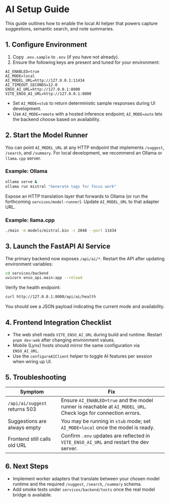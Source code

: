 # AI Setup Guide

This guide outlines how to enable the local AI helper that powers capture suggestions, semantic search, and note summaries.

## 1. Configure Environment

1. Copy `.env.sample` to `.env` (if you have not already).
2. Ensure the following keys are present and tuned for your environment:

```
AI_ENABLED=true
AI_MODE=local
AI_MODEL_URL=http://127.0.0.1:11434
AI_TIMEOUT_SECONDS=12.0
ENSO_AI_URL=http://127.0.0.1:8000
VITE_ENSO_AI_URL=http://127.0.0.1:8000
```

- Set `AI_MODE=stub` to return deterministic sample responses during UI development.
- Use `AI_MODE=remote` with a hosted inference endpoint; `AI_MODE=auto` lets the backend choose based on availability.

## 2. Start the Model Runner

You can point `AI_MODEL_URL` at any HTTP endpoint that implements `/suggest`, `/search`, and `/summary`. For local development, we recommend an Ollama or `llama.cpp` server.

### Example: Ollama

```bash
ollama serve &
ollama run mistral "Generate tags for focus work"
```

Expose an HTTP translation layer that forwards to Ollama (or run the forthcoming `services/model-runner`). Update `AI_MODEL_URL` to that adapter URL.

### Example: llama.cpp

```bash
./main -m models/mistral.bin -c 2048 --port 11434
```

## 3. Launch the FastAPI AI Service

The primary backend now exposes `/api/ai/*`. Restart the API after updating environment variables:

```bash
cd services/backend
uvicorn enso_api.main:app --reload
```

Verify the health endpoint:

```bash
curl http://127.0.0.1:8000/api/ai/health
```

You should see a JSON payload indicating the current mode and availability.

## 4. Frontend Integration Checklist

- The web shell reads `VITE_ENSO_AI_URL` during build and runtime. Restart `pnpm dev:web` after changing environment values.
- Mobile (Lynx) hosts should mirror the same configuration via `ENSO_AI_URL`.
- Use the `configureAIClient` helper to toggle AI features per session when wiring up UI.

## 5. Troubleshooting

| Symptom | Fix |
| --- | --- |
| `/api/ai/suggest` returns 503 | Ensure `AI_ENABLED=true` and the model runner is reachable at `AI_MODEL_URL`. Check logs for connection errors. |
| Suggestions are always empty | You may be running in `stub` mode; set `AI_MODE=local` once the model is ready. |
| Frontend still calls old URL | Confirm `.env` updates are reflected in `VITE_ENSO_AI_URL` and restart the dev server. |

## 6. Next Steps

- Implement worker adapters that translate between your chosen model runtime and the required `/suggest`, `/search`, `/summary` schema.
- Add smoke tests under `services/backend/tests` once the real model bridge is available.
